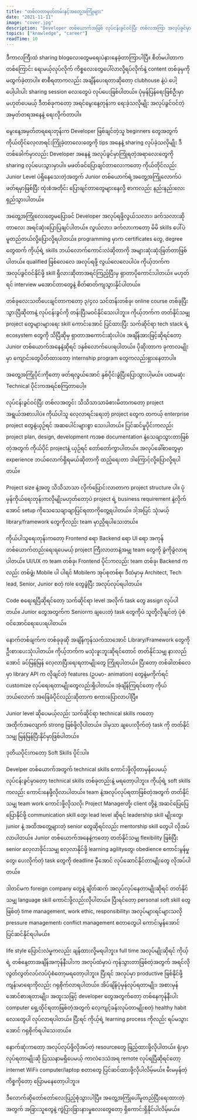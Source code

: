 ```yaml
---
title: "တစ်လတာမှတ်တမ်းနှင့်အတွေ့အကြုံများ"
date: "2021-11-11"
image: "cover.jpg"
description: "Developer တစ်ယောက်အဖြစ် လုပ်ငန်းခွင်ဝင်ပြီး တစ်လအကြာ အလုပ်ခွင်မှာရတဲ့ အတွေ့အကြုံများ"
topics: ["knowledge", "career"]
readTime: 10
---
```


ဒီကာလကြီးထဲ sharing blogလေးတွေမရေးပဲနားနေခဲ့တာကြာပါပြီ။ စိတ်မပါတာကတစ်ကြောင်း ရေးမယ့်လုပ်လိုက် ကိစ္စလေးတွေပေါ်လာလို့ရပ်လိုက်နဲ့ content တစ်ခုမှကို မထွက်ခဲ့တာပါ။ စာစီရတာကလည်း အချိန်ပေးရတာဆိုတော့ clubhouse နဲ့ပဲ ပေါ့ပေါ့ပါးပါး sharing session လေးတွေပဲ လုပ်ပေးဖြစ်ပါတယ်။ ပုံမှန်ပြန်ရေးဖြစ်ဦးမှာမဟုတ်ပေမယ့် ဒီတစ်ခုကတော့ အရင်မွေးနေ့တုန်းက ရေးခဲ့သလိုမျိုး အလုပ်ခွင်ဝင်တဲ့အမှတ်တရအနေနဲ့ ရေးလိုက်တာပါ။

​မွေးနေ့အမှတ်တရရေးတုန်းက Developer ဖြစ်ချင်တဲ့သူ beginners တွေအတွက် ကိုယ်တိုင်လေ့လာရင်းကြုံခဲ့တာလေးတွေကို tips အနေနဲ့ sharing လုပ်ခဲ့သလိုမျိုး ဒီတစ်ခေါက်မှာလည်း Developer အနေနဲ့ အလုပ်ခွင်မှာကြုံရတဲ့အရာလေးတွေကို sharing လုပ်ပေးသွားမှာပါ။ မဖတ်ခင်ပြောချင်တာလေးကတော့ ကိုယ်တိုင်လည်း Junior Level ပဲရှိနေသေးတဲ့အတွက် Junior တစ်ယောက်ရဲ့အတွေ့အကြုံလောက်ပဲ ဖတ်ရမှာဖြစ်ပြီး ထုံးစံအတိုင်း ပြောချင်တာတွေများနေလို့ စာကလည်း နည်းနည်းလေးရှည်သွားပါတယ်။

အတွေ့အကြုံလေးတွေမပြောခင် Developer အလုပ်ရဖို့လွယ်သလား၊ ခက်သလားဆိုတာလေး အရင်ဆုံးပြောပြချင်ပါတယ်။
လွယ်လား၊ ခက်လားကတော့ မိမိ skills ပေါ်ပဲ မူတည်တယ်လို့ပြောလို့ရပါတယ်။ programming မှာက certificates တွေ, degree တွေထက် ကိုယ့်ရဲ့ skills ဘယ်လောက်ကောင်းလဲဆိုတာကို အများဆုံးဆုံးဖြတ်တာဖြစ်ပါတယ်။ qualified ဖြစ်လေလေ အလုပ်ရဖို့ လွယ်လေလေပါပဲ။ ကိုယ့်ဘက်က အလုပ်ခွင်ဝင်နိုင်ဖို့ skill ရှိလားဆိုတာအရင်ကြည့်ပြီးမှ ရှာတာပိုကောင်းပါတယ်။ မဟုတ်ရင် interview မအောင်တာတွေနဲ့ စိတ်ဓာတ်ကျသွားနိုင်ပါတယ်။

တစ်ခုလေးသတိပေးချင်တာကတော့ ၃/၄လ သင်တန်းတစ်ခု၊ online course တစ်ခုပြီးသွားပြီဆိုတာနဲ့ လုပ်ငန်းခွင်ကို တန်းပြီးမဝင်နိုင်သေးပါဘူး။ ကိုယ့်ဘက်က တတ်နိုင်သမျှ project တွေများများရေး skill ကောင်းအောင် ပြင်ထားပြီး သက်ဆိုင်ရာ tech stack ရဲ့ ecosystem တွေကို သိပြီဆိုမှ ရှာတာအကောင်းဆုံးပါပဲ။ အချိန်အားဖြင့်ဆိုရင်တော့ Junior တစ်ယောက်အနေနဲ့ဆိုရင် ၁နှစ်လောက်ပေးရပါတယ်။ ပိုဆိုးတာက ခုကာလမျိုးမှာ ကျောင်းတွေပိတ်ထားတော့ internship program တွေကလည်းရှားနေတာပါ။

အတွေ့အကြုံပိုင်းကိုတော့ ဖတ်ရလွယ်အောင် နှစ်ပိုင်းခွဲပြီးပြောသွားပါ့မယ်။ ပထမဆုံး Technical ပိုင်းကအရင်စကြတာပေါ့။

လုပ်ငန်းခွင်ဝင်ပြီး တစ်လအတွင်း သိသိသာသာခံစားမိတာကတော့ project အရွယ်အစားပါပဲ။ ကိုယ်ပါသူ လေ့လာရင်းရေးတဲ့ project တွေက တကယ့် enterprise project တွေနဲ့ယှဉ်ရင် အဆပေါင်းများစွာ သေးပါတယ်။ ပြင်ဆင်မှုပိုင်းကလည်း project plan, design, development ကအစ documentation နဲ့သေချာသွားတာဖြစ်တဲ့အတွက် ကိုယ်ပိုင် projectနဲ့ ယှဉ်ရင် တော်တော်ကွာပါတယ်။ အလုပ်ခေါ်စာတွေမှာ experience ဘယ်လောက်ရှိရမယ်ဆိုတာကို ထည့်ရေးတာ ဒါကြောင့်လို့ပြောလို့ရပါတယ်။

Project size နဲ့အတူ သိသိသာသာ လိုက်ပြောင်းလာတာက project structure ပါ။ ပုံမှန်ကိုယ်ရေးတုန်းကလိုမျိုးမဟုတ်တော့ပဲ project ရဲ့ business requirement နဲ့လိုက်အောင် setup ကိုသေသေချာချာပြင်ရတာကိုတွေ့ရပါတယ်။ ဒါ့အပြင် သုံးမယ့် library/framework တွေကိုလည်း team မှာညှိရပါသေးတယ်။

ကိုယ်ပါသူရေးတုန်းကတော့ Frontend ရော Backend ရော UI ရော အကုန်တစ်ယောက်တည်းရေးရပေမယ့် project ကြီးလာတာနဲ့အမျှ team တွေကို ခွဲကိုခွဲလာရပါတယ်။ UI/UX က team တစ်ခု၊ Frontend ပိုင်းကလည်း team တစ်ခု၊ Backend ကလည်း တစ်ဖွဲ့၊ Mobile ပါ ပါရင် Mobileက အုပ်စုတစ်စု၊ ဒီထဲမှာမှ Architect, Tech lead, Senior, Junior စတဲ့ role တွေခွဲပြီး အလုပ်လုပ်ရပါတယ်။

​Code စရေးရပြီဆိုရင်တော့ သက်ဆိုင်ရာ level အလိုက် task တွေ assign လုပ်ပါတယ်။ Junior တွေအတွက်က Seniorက ချပေးတဲ့ task တွေကိုပဲ သူတို့လိုချင်တဲ့ ပုံစံဝင်အောင်ရေးပေးရပါတယ်။

နောက်တစ်ချက်က တစ်ခုခုဆို အချိန်ကုန်သက်သာအောင် Library/Framework တွေကိုဦးစားပေးသုံးပါတယ်။ ကိုယ့်ဘက်က မသုံးဖူးဘူးဆိုရင်တောင် တတ်နိုင်သမျှ နားလည်အောင် ခပ်မြန်မြန် လေ့လာပြီးရေးရတာမျိုးတွေ ကြုံရပါတယ်။ ပြီးတော့ တစ်ခါတစ်လေမှာ library API က လိုချင်တဲ့ features (ဥပမာ- animation) တွေနဲ့မကိုက်ရင် customize လုပ်ရေးရတာမျိုးတွေလည်းရှိပါတယ်။ အဲ့ချိန်ကြရင်တော့ ကိုယ်ဘယ်လောက် အခြေခံပိုင်လည်းဆိုတာက စကားပြောလာပါပြီ။

Junior level ဆိုပေမယ့်လည်း သက်ဆိုင်ရာ technical skills ကတော့ အထိုက်အလျောက် strong ဖြစ်ဖို့လိုပါတယ်။ ဒါမှသာ ချပေးလိုက်တဲ့ task ကို တတ်နိုင်သမျှ မြန်မြန်ပြီးနိုင်မှာဖြစ်ပါတယ်။

ဒုတိယပိုင်းကတော့ Soft Skills ပိုင်းပါ။

Develper တစ်ယောက်အတွက် technical skills ကောင်းဖို့လိုတာမှန်ပေမယ့် လုပ်ငန်းခွင်မှာတော့ technical skills တစ်ခုတည်းနဲ့ မရတော့ပါဘူး။ ကိုယ့်ရဲ့ soft skills ကလည်း ကောင်းနေဖို့လိုလာပါတယ်။ team နဲ့အလုပ်လုပ်ရတာဖြစ်တဲ့အတွက် တတ်နိုင်သမျှ team work ကောင်းဖို့လိုသလို၊ Project Managerတို့၊ client တို့နဲ့ အဆင်ပြေပြေပြောနိုင်ဖို့ communication skill တွေ၊ lead level ဆိုရင် leadership skill မျိုးတွေ၊ junior နဲ့ အထိအတွေ့များတဲ့ senior ‌တွေဆိုရင်လည်း mentorship skill တွေပါ လိုအပ်လာပါတယ်။ Junior တစ်ယောက်အနေနဲ့ကတော့ တတ်နိုင်သမျှ flexibility ဖြစ်ပြီး senior လေ့လာခိုင်းသမျှ လေ့လာနိုင်ဖို့ learning agilityတွေ၊ obedience ကောင်းမွန်မှုတွေ၊ ပေးလိုက်တဲ့ task တွေကို deadline မှီအောင် လုပ်ဆောင်နိုင်တာမျိုးတွေ လိုအပ်ပါတယ်။

ဒါတင်မက foreign company တွေနဲ့ ချိတ်ဆက် အလုပ်လုပ်နေတာမျိုးဆိုရင် တတ်နိုင်သမျှ language skill ကောင်းဖို့လည်းလိုပါတယ်။ ပြီးရင်တော့ personal soft skill တွေဖြစ်တဲ့ time management, work ethic, responsibility၊ အလုပ်များရင်များသလို pressure management၊ conflict management စတာတွေပါ ကောင်းမွန်အောင်ပြင်ဆင်နိုင်ရပါမယ်။

life style ပြောင်းလဲမှုကလည်း ချန်ထားလို့မရပါဘူး။ full time အလုပ်မျိုးဆိုရင် ကိုယ့်ရဲ့ တစ်နေ့တာအချိန်အကုန်နီးပါးက အလုပ်ထဲမှာပဲ ကုန်သွားတာဖြစ်တဲ့အတွက် အရင်လို လွတ်လွတ်လပ်လပ်ပုံစံတော့မရတော့ပါဘူး။ ပြီးရင် အလုပ်မှာ productive ဖြစ်နိုင်ဖို့ ကျန်းမာရေးကိုလည်း ဂရုစိုက်လာရပါတယ်။ အိပ်ချိန်ပုံမှန်လုပ်ရတာမျိုး၊ အစားမှန်အောင်စားရတာမျိုး၊ အထူးသဖြင့် developer တွေအတွက်တော့ တစ်နေကုန်နီးပါး computer ရှေ့ထိုင်ရတာဖြစ်တဲ့အတွက် လေ့ကျင့်ခန်းလုပ်တာမျိုးစတဲ့ healthy habit လေးတွေပါ လုပ်လာရပါတယ်။ ပြီးရင် ကိုယ့်ရဲ့ learning process ကိုလည်း ရပ်မသွားအောင် ဂရုစိုက်ရပါသေးတယ်။

နောက်ဆုံးကတော့ အလုပ်လုပ်ဖို့လိုအပ်တဲ့ resourceတွေ ဖြည့်ထားဖို့လိုပါတယ်။ ရုံးမှာလုပ်ရတာမျိုးဆို ပြဿနာမရှိပေမယ့် ကာလံဒေသံအရ remote လုပ်ရပြီဆိုရင်တော့ internet WiFi၊ computer/laptop စတာတွေ ပြင်ဆင်ထားဖို့လိုပါလိမ့်မယ်။ မီးမမှန်တဲ့ ကိစ္စကိုတော့ ပြောမနေတော့ပါဘူး။

ဒီလောက်ဆိုတော်တော်လေးပြည့်စုံသွားပါပြီ။ အတွေ့အကြုံပေါ်မူတည်ပြီးရေးထားတဲ့အတွက် အခြားသူတွေနဲ့ ကွဲပြားခြားနားမှုလေးတွေတော့ ရှိကောင်းရှိနိုင်ပါလိမ့်မယ်။
